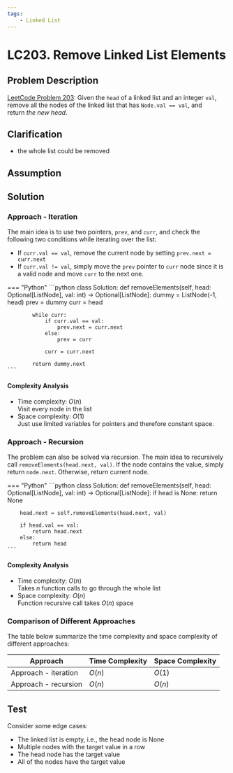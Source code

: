 ```yaml
---
tags:
    - Linked List
---
```


# LC203. Remove Linked List Elements
## Problem Description
[LeetCode Problem 203](https://leetcode.com/problems/remove-linked-list-elements/): Given the `head` of a linked list and an integer `val`, remove all the nodes of the linked list that has `Node.val == val`, and return _the new head_.

## Clarification
- the whole list could be removed

## Assumption

## Solution

### Approach - Iteration
The main idea is to use two pointers,  `prev`, and `curr`, and check the following two conditions while iterating over the list:
- If `curr.val == val`, remove the current node by setting `prev.next = curr.next`
- If `curr.val != val`, simply move the `prev` pointer to `curr` node since it is a valid node and move `curr` to the next one.

=== "Python"
    ```python
    class Solution:
        def removeElements(self, head: Optional[ListNode], val: int) -> Optional[ListNode]:
            dummy = ListNode(-1, head)
            prev = dummy
            curr = head

            while curr:
                if curr.val == val:
                    prev.next = curr.next
                else:
                    prev = curr

                curr = curr.next

            return dummy.next
    ```

#### Complexity Analysis
* Time complexity: $O(n)$  
	Visit every node in the list
* Space complexity: $O(1)$  
	Just use limited variables for pointers and therefore constant space.


### Approach - Recursion
The problem can also be solved via recursion. The main idea to recursively call `removeElements(head.next, val)`. If the node contains the value, simply return `node.next`. Otherwise, return current node.

=== "Python"
    ```python
    class Solution:
    def removeElements(self, head: Optional[ListNode], val: int) -> Optional[ListNode]:
        if head is None:
            return None

        head.next = self.removeElements(head.next, val)

        if head.val == val:
            return head.next
        else:
            return head
    ```

#### Complexity Analysis
* Time complexity: $O(n)$  
	Takes $n$ function calls to go through the whole list
* Space complexity: $O(n)$  
	Function recursive call takes $O(n)$ space

### Comparison of Different Approaches
The table below summarize the time complexity and space complexity of different approaches:

Approach 	 | Time Complexity 	| Space Complexity  
------------ | --------------- 	| ----------------
Approach - iteration |  $O(n)$ 	   	   	| $O(1)$  
Approach - recursion |  $O(n)$      		| $O(n)$

## Test
Consider some edge cases:

- The linked list is empty, i.e., the head node is None
- Multiple nodes with the target value in a row
- The head node has the target value
- All of the nodes have the target value